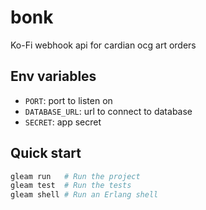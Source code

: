 # bonk

Ko-Fi webhook api for cardian ocg art orders

## Env variables

- `PORT`: port to listen on
- `DATABASE_URL`: url to connect to database
- `SECRET`: app secret

## Quick start

```sh
gleam run   # Run the project
gleam test  # Run the tests
gleam shell # Run an Erlang shell
```
